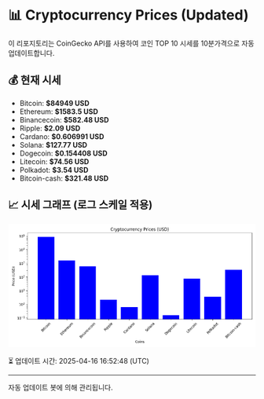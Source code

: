 
# 📊 Cryptocurrency Prices (Updated)

이 리포지토리는 CoinGecko API를 사용하여 코인 TOP 10 시세를 10분가격으로 자동 업데이트합니다.

## 💰 현재 시세
- Bitcoin: **$84949 USD**
- Ethereum: **$1583.5 USD**
- Binancecoin: **$582.48 USD**
- Ripple: **$2.09 USD**
- Cardano: **$0.606991 USD**
- Solana: **$127.77 USD**
- Dogecoin: **$0.154408 USD**
- Litecoin: **$74.56 USD**
- Polkadot: **$3.54 USD**
- Bitcoin-cash: **$321.48 USD**

## 📈 시세 그래프 (로그 스케일 적용)
![Crypto Prices](crypto_prices.png)

⏳ 업데이트 시간: 2025-04-16 16:52:48 (UTC)

---
자동 업데이트 봇에 의해 관리됩니다.
